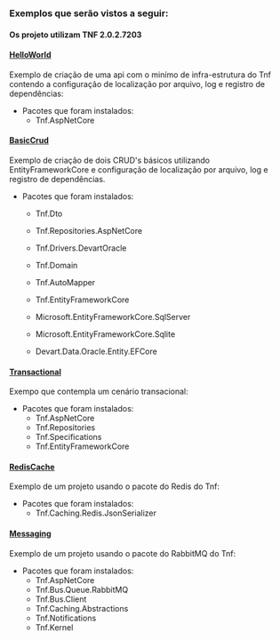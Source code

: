 ### Exemplos que serão vistos a seguir:

#### Os projeto utilizam TNF 2.0.2.7203

#### [HelloWorld](https://github.com/totvsnetcore/tnf-samples/tree/master/Scenarios/HelloWorld) ####
Exemplo de criação de uma api com o minímo de infra-estrutura do Tnf contendo a configuração de localização por arquivo, log e registro de dependências:

- Pacotes que foram instalados:
	- Tnf.AspNetCore

#### [BasicCrud](https://github.com/totvsnetcore/tnf-samples/tree/master/Scenarios/BasicCrud) ####
Exemplo de criação de dois CRUD's básicos utilizando EntityFrameworkCore e configuração de localização por arquivo, log e registro de dependências.

- Pacotes que foram instalados:
	- Tnf.Dto
	- Tnf.Repositories.AspNetCore
	- Tnf.Drivers.DevartOracle
	- Tnf.Domain
	- Tnf.AutoMapper
	- Tnf.EntityFrameworkCore
	
	- Microsoft.EntityFrameworkCore.SqlServer
	- Microsoft.EntityFrameworkCore.Sqlite
	- Devart.Data.Oracle.Entity.EFCore

#### [Transactional](https://github.com/totvsnetcore/tnf-samples/tree/master/Scenarios/Transactional) ####
Exempo que contempla um cenário transacional:

- Pacotes que foram instalados:
	- Tnf.AspNetCore
	- Tnf.Repositories
	- Tnf.Specifications
	- Tnf.EntityFrameworkCore

#### [RedisCache](https://github.com/totvsnetcore/tnf-samples/tree/master/Scenarios/RedisCache) ####
Exemplo de um projeto usando o pacote do Redis do Tnf:

- Pacotes que foram instalados:
	- Tnf.Caching.Redis.JsonSerializer

#### [Messaging](https://github.com/totvsnetcore/tnf-samples/tree/master/Scenarios/Messaging) ####
Exemplo de um projeto usando o pacote do RabbitMQ do Tnf:

- Pacotes que foram instalados:
	- Tnf.AspNetCore
	- Tnf.Bus.Queue.RabbitMQ
	- Tnf.Bus.Client
	- Tnf.Caching.Abstractions
	- Tnf.Notifications
	- Tnf.Kernel
